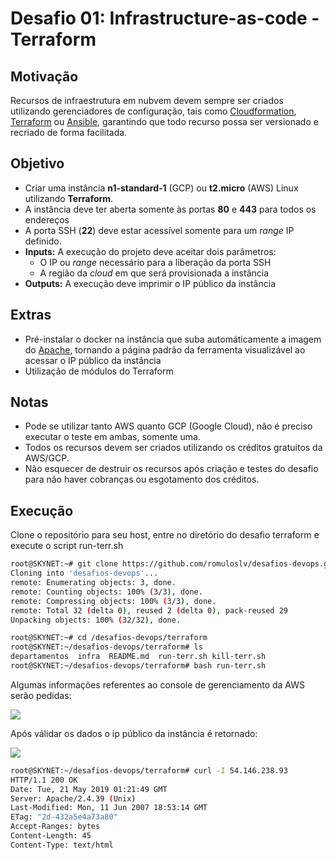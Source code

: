 # Desafio 01: Infrastructure-as-code - Terraform

## Motivação

Recursos de infraestrutura em nubvem devem sempre ser criados utilizando gerenciadores de configuração, tais como [Cloudformation](https://aws.amazon.com/cloudformation/), [Terraform](https://www.terraform.io/) ou [Ansible](https://www.ansible.com/), garantindo que todo recurso possa ser versionado e recriado de forma facilitada.

## Objetivo

- Criar uma instância **n1-standard-1** (GCP) ou **t2.micro** (AWS) Linux utilizando **Terraform**.
- A instância deve ter aberta somente às portas **80** e **443** para todos os endereços
- A porta SSH (**22**) deve estar acessível somente para um _range_ IP definido.
- **Inputs:** A execução do projeto deve aceitar dois parâmetros:
  - O IP ou _range_ necessário para a liberação da porta SSH
  - A região da _cloud_ em que será provisionada a instância
- **Outputs:** A execução deve imprimir o IP público da instância


## Extras

- Pré-instalar o docker na instância que suba automáticamente a imagem do [Apache](https://hub.docker.com/_/httpd/), tornando a página padrão da ferramenta visualizável ao acessar o IP público da instância
- Utilização de módulos do Terraform

## Notas
- Pode se utilizar tanto AWS quanto GCP (Google Cloud), não é preciso executar o teste em ambas, somente uma.
- Todos os recursos devem ser criados utilizando os créditos gratuitos da AWS/GCP.
- Não esquecer de destruir os recursos após criação e testes do desafio para não haver cobranças ou esgotamento dos créditos.

## Execução

Clone o repositório para seu host, entre no diretório do desafio terraform
e execute o script run-terr.sh

```bash
root@SKYNET:~# git clone https://github.com/romuloslv/desafios-devops.git
Cloning into 'desafios-devops'...
remote: Enumerating objects: 3, done.
remote: Counting objects: 100% (3/3), done.
remote: Compressing objects: 100% (3/3), done.
remote: Total 32 (delta 0), reused 2 (delta 0), pack-reused 29
Unpacking objects: 100% (32/32), done.

root@SKYNET:~# cd /desafios-devops/terraform
root@SKYNET:~/desafios-devops/terraform# ls
departamentos  infra  README.md  run-terr.sh kill-terr.sh
root@SKYNET:~/desafios-devops/terraform# bash run-terr.sh
```

Algumas informações referentes ao console de gerenciamento da AWS serão pedidas:

![](https://i.imgur.com/Ff3d2ht.png)

Após válidar os dados o ip público da instância é retornado:

![](https://i.imgur.com/47AMKfP.png)

```bash
root@SKYNET:~/desafios-devops/terraform# curl -I 54.146.238.93
HTTP/1.1 200 OK
Date: Tue, 21 May 2019 01:21:49 GMT
Server: Apache/2.4.39 (Unix)
Last-Modified: Mon, 11 Jun 2007 18:53:14 GMT
ETag: "2d-432a5e4a73a80"
Accept-Ranges: bytes
Content-Length: 45
Content-Type: text/html
```
